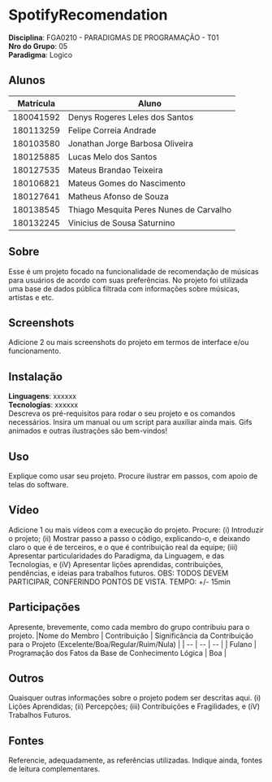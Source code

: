 # SpotifyRecomendation

**Disciplina**: FGA0210 - PARADIGMAS DE PROGRAMAÇÃO - T01 <br>
**Nro do Grupo**: 05<br>
**Paradigma**: Logico<br>

## Alunos
|Matrícula | Aluno |
| -- | -- |
| 180041592  |  Denys Rogeres Leles dos Santos |
| 180113259  |  Felipe Correia Andrade |
| 180103580  |  Jonathan Jorge Barbosa Oliveira|
| 180125885  |  Lucas Melo dos Santos |
| 180127535  |  Mateus Brandao Teixeira |
| 180106821  |  Mateus Gomes do Nascimento |
| 180127641  |  Matheus Afonso de Souza |
| 180138545  |  Thiago Mesquita Peres Nunes de Carvalho |
| 180132245  |  Vinicius de Sousa Saturnino |

## Sobre 
Esse é um projeto focado na funcionalidade de recomendação de músicas para usuários de acordo com suas preferências. No projeto foi utilizada uma base de dados pública filtrada com informações sobre músicas, artistas e etc.

## Screenshots
Adicione 2 ou mais screenshots do projeto em termos de interface e/ou funcionamento.

## Instalação 
**Linguagens**: xxxxxx<br>
**Tecnologias**: xxxxxx<br>
Descreva os pré-requisitos para rodar o seu projeto e os comandos necessários.
Insira um manual ou um script para auxiliar ainda mais.
Gifs animados e outras ilustrações são bem-vindos!

## Uso 
Explique como usar seu projeto.
Procure ilustrar em passos, com apoio de telas do software.

## Vídeo
Adicione 1 ou mais vídeos com a execução do projeto.
Procure: 
(i) Introduzir o projeto;
(ii) Mostrar passo a passo o código, explicando-o, e deixando claro o que é de terceiros, e o que é contribuição real da equipe;
(iii) Apresentar particularidades do Paradigma, da Linguagem, e das Tecnologias, e
(iV) Apresentar lições aprendidas, contribuições, pendências, e ideias para trabalhos futuros.
OBS: TODOS DEVEM PARTICIPAR, CONFERINDO PONTOS DE VISTA.
TEMPO: +/- 15min

## Participações
Apresente, brevemente, como cada membro do grupo contribuiu para o projeto.
|Nome do Membro | Contribuição | Significância da Contribuição para o Projeto (Excelente/Boa/Regular/Ruim/Nula) |
| -- | -- | -- |
| Fulano  |  Programação dos Fatos da Base de Conhecimento Lógica | Boa |

## Outros 
Quaisquer outras informações sobre o projeto podem ser descritas aqui.
(i) Lições Aprendidas;
(ii) Percepções;
(iii) Contribuições e Fragilidades, e
(iV) Trabalhos Futuros.

## Fontes
Referencie, adequadamente, as referências utilizadas.
Indique ainda, fontes de leitura complementares.
